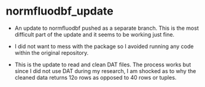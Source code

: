 # normfluodbf_update

- An update to normfluodbf pushed as a separate branch. This is the most difficult part of the update and it seems to be working just fine.

- I did not want to mess with the package so I avoided running any code within the original repository.

- This is the update to read and clean DAT files. The process works but since I did not use DAT during my research, I am shocked as to why the cleaned data returns 12o rows
  as opposed to 40 rows or tuples.
